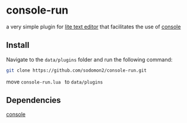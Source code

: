# console-run

a very simple plugin for [lite text editor](https://github.com/rxi/lite) that facilitates the use of [console](https://github.com/rxi/console)

## Install
Navigate to the `data/plugins` folder and run the following command:
```bash
git clone https://github.com/sodomon2/console-run.git
```
move `console-run.lua ` to `data/plugins`

## Dependencies

[console](https://github.com/rxi/console)
